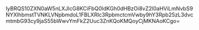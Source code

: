 IyBRQS10ZXN0aW5nLXJlcG8KCiFbQ0ldKGh0dHBzOi8vZ2l0aHViLmNvbS9NYXlhbmstTVNKLVNpbmdoL1FBLXRlc3RpbmctcmVwby9hY3Rpb25zL3dvcmtmbG93cy9jaS55bWwvYmFkZ2Uuc3ZnKQoKMQoyCjMKNAoKCgo=